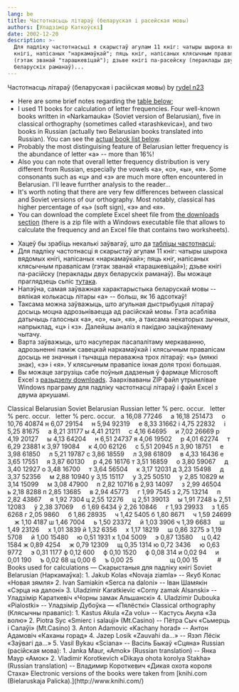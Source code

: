 ```yaml
---
lang: be
title: Частотнасьць літараў (беларуская і расейская мовы)
authors: [Уладзімір Каткоўскі]
date: 2002-12-20
description: >-
  Для падліку частотнасьці я скарыстаў агулам 11 кніг: чатыры шырока вядомых
  кнігі, напісаных "наркамаўкай"; пяць кніг, напісаных клясычным правапісам
  (гэтак званай "тарашкевіцай"); дзьве кнігі па-расейску (пераклады двух
  беларускіх раманаў)...
---
```


 

Частотнасць літараў (беларуская і расійская мовы)
by [rydel n23](http://www.rydel.net/)

<ul>
<li>Here are some brief notes regarding the <a href=»#tablica»>table below</a>;</li>
<li>I used 11 books for calculation of letter frequencies. Four well-known books written in «Narkamauka» (Soviet version of Belarusian), five in classical orthography (sometimes called «tarashkevica»), and two books in Russian (actually two Belarusian books translated into Russian). You can see the <a href=»#books»>actual book list below</a>.</li>
<li>Probably the most distinguising feature of Belarusian letter frequency is the abundance of letter «a» -- more than 16%!</li>
<li>Also you can note that overall letter frequency distribution is very different from Russian, especially the vowels «а», «о», «ы», «я». Some consonants such as «ц» and «з» are much more often encountered in Belarusian. I'll leave furrther analysis to the reader...</li>
<li>It's worth noting that there are very few differences between classical and Soviet versions of our orthography. Most notably, classical has higher percentage of «ь» (soft sign), «э» and «я».</li>
<li>You can download the complete Excel sheet file from <a href=»download.html»>the downloads section</a> (there is a zip file with a Windows executable file that allows to calculate the frequency and an Excel file that contains two worksheets).</li>
</ul>
<ul>
<li>Хацеў бы зрабіць некалькі заўвагаў, што да <a href=»#tablica»>табліцы частотнасці</a>;</li>
<li>Для падліку частотнасці я скарыстаў агулам 11 кніг: чатыры шырока вядомых кнігі, напісаных «наркамаўкай»; пяць кніг, напісаных клясычным правапісам (гэтак званай «тарашкевіцай»); дзьве кнігі па-расійску (пераклады двух беларускіх раманаў). Вы можаце праглядзець сьпіс <a href=»#books»>тутака</a>.</li>
<li>Напэўна, самая заўважная характарыстыка беларускай мовы -- вялікая колькасць літары «а» -- больш, як 16 адсоткаў!</li>
<li>Таксама можна заўважыць, што агульная дыстрыбуцыя літараў досыць моцна адрозьніваецца ад расійскай мовы. Гэта асабліва датычыць галосных «а», «о», «ы», «я», а таксама некаторых зычных, напрыклад, «ц» і «з». Далейшы аналіз я пакідаю зацікаўленаму чытачу.</li>
<li>Варта заўважыць, што насуперак пасапалітаму меркаванню, адрозьненні паміж савецкай наркамаўкай і клясычным правапісам досыць не значныя і тычацца пераважна трох літараў: «ь» (мяккі знак), «э» і «я». У клясычным правапісе іхная доля трохі большая.</li>
<li>Вы можаце загрузіць сабе поўныя дадзеныя ў фармаце Microsoft Excel з <a href=»download_by.html»>разьдзелу downloads</a>. Заархіваваны ZIP файл утрымлівае Windows праграму для падліку частотнасці літараў і файл Excel з двума аркушамі.</li>
</ul><span id=»tablica»></span>
Classical Belarusian
Soviet Belarusian
Russian
<span class=»small»>letter</span>
<span class=»small»>% perc.</span>
<span class=»small»>occur.</span>
 
<span class=»small»>letter</span>
<span class=»small»>% perc.</span>
<span class=»small»>occur.</span>
 
<span class=»small»>letter</span>
<span class=»small»>% perc.</span>
<span class=»small»>occur.</span>
 
а
16,08
77246
   
а
16,18
251473
   
о
10,76
40874
н
6,07
29154
   
н
5,94
92319
   
е
8,33
31662
і
4,75
22832
   
і
5,25
81675
   
а
8,21
31177
ы
4,41
21211
   
с
4,16
64695
   
и
7,02
26669
р
4,19
20127
   
ы
4,13
64204
   
н
6,51
24737
я
4,06
19502
   
р
4,01
62274
   
т
6,29
23881
к
3,97
19084
   
к
4,00
62126
   
с
5,51
20945
л
3,90
18751
   
е
3,98
61850
   
л
5,21
19787
с
3,86
18559
   
л
3,98
61809
   
в
4,33
16436
е
3,65
17551
   
я
3,87
60130
   
р
4,26
16176
т
3,51
16859
   
о
3,80
59067
   
д
3,40
12927
о
3,48
16700
   
т
3,64
56504
   
к
3,17
12031
д
3,23
15498
   
д
3,37
52356
   
м
2,88
10940
у
3,15
15117
   
у
3,25
50510
   
у
2,85
10829
м
3,14
15099
   
м
3,08
47900
   
п
2,82
10716
в
2,93
14097
   
з
2,99
46504
   
ь
2,18
8288
п
2,85
13685
   
в
2,94
45773
   
г
1,99
7545
з
2,75
13214
   
п
2,82
43867
   
я
1,92
7304
ц
2,55
12276
   
ц
2,51
39013
   
ы
1,91
7248
ь
2,51
12083
   
ў
2,38
37069
   
б
1,69
6434
ў
2,26
10846
   
г
1,93
29933
   
з
1,65
6268
г
2,05
9860
   
б
1,86
28935
   
ч
1,42
5405
б
1,80
8671
   
ч
1,59
24699
   
ж
1,10
4187
ш
1,46
7004
   
ь
1,50
23372
   
й
1,03
3906
ч
1,39
6683
   
ш
1,49
23126
   
х
1,01
3839
й
1,32
6356
   
х
1,17
18219
   
ш
0,86
3275
э
1,19
5708
   
й
1,00
15480
   
ю
0,51
1931
х
1,04
5009
   
э
0,87
13580
   
ц
0,42
1584
ж
0,89
4254
   
ж
0,79
12309
   
щ
0,35
1314
ю
0,72
3436
   
ю
0,63
9772
   
э
0,31
1177
ф
0,12
600
   
ф
0,10
1520
   
ф
0,08
314
и
0,02
94
   
и
0,01
190
   
ъ
0,02
68
щ
0,00
6
   
ъ
0,00
25
   
 
   
   
 
   
щ
0,00
15
   
 
   
<span id=»books»></span>
# Books used for calculations — Скарыстаныя для падліку кнігі
Soviet Belarusian (Наркамаўка): 
1. Jakub Kolas «Novaja ziamla» -- Якуб Колас «Новая зямля»
2. Ivan Samiakin «Serca na daloni» -- Іван Шамякін «Сэрца на далоні»
3. Uladzimir Karatkievic «Corny zamak Alsanski» -- Уладзімір Караткевіч
 «Чорны замак Альшанскі»
4. Uladzimir Dubouka «Pialostki» -- Уладзімір Дубоўка — «Пялёсткі»
Classical orthography (Клясычны правапіс): 
1. Kastus Akula «Za volu» -- Кастусь Акула «За волю»
2. Piotra Syc «Smierc i salauji» (Mt.Casino) -- Пётра Сыч «Сьмерць і
 Салаўі» (Mt.Casino)
3. Anton Adamovic «Kachany horad» -- Антон Адамовіч «Каханы горад»
4. Jazep Losik «Zauvahi da...» -- Язэп Лёсік «Заўвагі да...»
5. Vasil Bykau «Sciana» -- Васіль Быкаў «Сцяна»
Russian (расійская мова): 
1. Janka Maur, «Amok» (Russian translation) -- Янка Маур «Амок»
2. Vladimir Korotkevich «Dikaya ohota korolya Stakha» (Russian
 translation) -- Владимир Короткевич «Дикая охота короля Стаха»
Electronic versions of the books were taken from [knihi.com
(Bielaruskaja Palicka).](http://www.knihi.com/)
